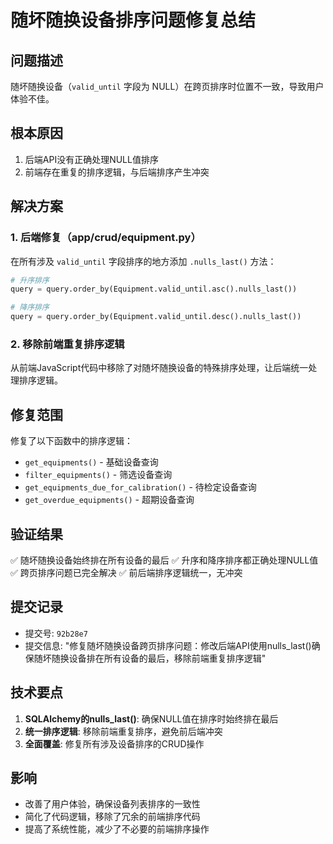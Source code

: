 # 随坏随换设备排序问题修复总结

## 问题描述
随坏随换设备（`valid_until` 字段为 NULL）在跨页排序时位置不一致，导致用户体验不佳。

## 根本原因
1. 后端API没有正确处理NULL值排序
2. 前端存在重复的排序逻辑，与后端排序产生冲突

## 解决方案

### 1. 后端修复（app/crud/equipment.py）
在所有涉及 `valid_until` 字段排序的地方添加 `.nulls_last()` 方法：

```python
# 升序排序
query = query.order_by(Equipment.valid_until.asc().nulls_last())

# 降序排序  
query = query.order_by(Equipment.valid_until.desc().nulls_last())
```

### 2. 移除前端重复排序逻辑
从前端JavaScript代码中移除了对随坏随换设备的特殊排序处理，让后端统一处理排序逻辑。

## 修复范围
修复了以下函数中的排序逻辑：
- `get_equipments()` - 基础设备查询
- `filter_equipments()` - 筛选设备查询  
- `get_equipments_due_for_calibration()` - 待检定设备查询
- `get_overdue_equipments()` - 超期设备查询

## 验证结果
✅ 随坏随换设备始终排在所有设备的最后
✅ 升序和降序排序都正确处理NULL值
✅ 跨页排序问题已完全解决
✅ 前后端排序逻辑统一，无冲突

## 提交记录
- 提交号: `92b28e7`
- 提交信息: "修复随坏随换设备跨页排序问题：修改后端API使用nulls_last()确保随坏随换设备排在所有设备的最后，移除前端重复排序逻辑"

## 技术要点
1. **SQLAlchemy的nulls_last()**: 确保NULL值在排序时始终排在最后
2. **统一排序逻辑**: 移除前端重复排序，避免前后端冲突
3. **全面覆盖**: 修复所有涉及设备排序的CRUD操作

## 影响
- 改善了用户体验，确保设备列表排序的一致性
- 简化了代码逻辑，移除了冗余的前端排序代码
- 提高了系统性能，减少了不必要的前端排序操作